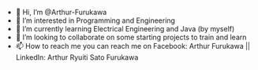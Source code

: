 - 👋 Hi, I’m @Arthur-Furukawa
- 👀 I’m interested in Programming and Engineering
- 🌱 I’m currently learning Electrical Engineering and Java (by myself)
- 💞️ I’m looking to collaborate on some starting projects to train and learn
- 📫 How to reach me you can reach me on Facebook: Arthur Furukawa || LinkedIn: Arthur Ryuiti Sato Furukawa 
